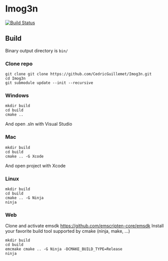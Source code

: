 # Imog3n
[![Build Status](https://cedricguillemet.visualstudio.com/Imog3n/_apis/build/status/CedricGuillemet.Imog3n?branchName=main)](https://cedricguillemet.visualstudio.com/Imog3n/_build/latest?definitionId=3&branchName=main)

## Build

Binary output directory is `bin/`

### Clone repo
```
git clone git clone https://github.com/CedricGuillemet/Imog3n.git
cd Imog3n
git submodule update --init --recursive
```

### Windows
```
mkdir build
cd build
cmake ..
```
And open .sln with Visual Studio

### Mac
```
mkdir build
cd build
cmake .. -G Xcode
```

And open project with Xcode

### Linux
```
mkdir build
cd build
cmake .. -G Ninja
ninja
```

### Web

Clone and activate emsdk https://github.com/emscripten-core/emsdk
Install your favorite build tool supported by cmake (ninja, make, ...)
```
mkdir build
cd build
emcmake cmake .. -G Ninja -DCMAKE_BUILD_TYPE=Release
ninja
```
